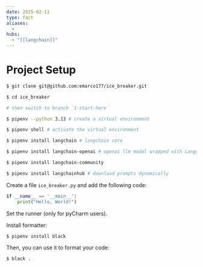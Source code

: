 ```yaml
---
date: 2025-02-11
type: fact
aliases:
  -
hubs:
  - "[[langchain]]"
---
```


# Project Setup

```sh
$ git clone git@github.com:emarco177/ice_breaker.git

$ cd ice_breaker

# then switch to branch `1-start-here`

$ pipenv --python 3.13 # create a virtual environment

$ pipenv shell # activate the virtual environment

$ pipenv install langchain # langchain core

$ pipenv install langchain-openai # openai llm model wrapped with Langchain

$ pipenv install langchain-community

$ pipenv install langchainhub # download prompts dynamically

```

Create a file `ice_breaker.py` and add the following code:

```py
if __name__ == '__main__':
    print("Hello, World!")
```

Set the runner (only for pyCharm users).

Install formatter:
```sh
$ pipenv install black
```

Then, you can use it to format your code:
```sh
$ black .
```



